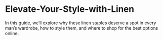 # Elevate-Your-Style-with-Linen
In this guide, we’ll explore why these linen staples deserve a spot in every man’s wardrobe, how to style them, and where to shop for the best options online.
